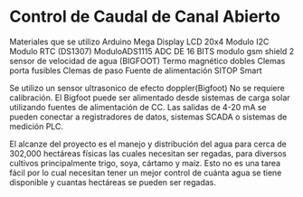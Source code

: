 # Control de Caudal de Canal Abierto
Materiales que se utilizo
Arduino Mega
Display LCD 20x4
Modulo I2C
Modulo RTC (DS1307)
ModuloADS1115 ADC DE 16 BITS
modulo gsm shield 2
sensor de velocidad de agua (BIGFOOT)
Termo magnético dobles
Clemas porta fusibles
Clemas de paso
Fuente de alimentación SITOP Smart

Se utilizo un sensor ultrasonico de efecto doppler(Bigfoot) No se requiere calibración. El Bigfoot puede ser alimentado desde sistemas de carga solar utilizando fuentes de alimentación de CC. Las salidas de 4-20 mA se pueden conectar a registradores de datos, sistemas SCADA o sistemas de medición PLC.

El alcanze del proyecto es el manejo y distribución del agua para cerca de 302,000 hectáreas físicas las cuales necesitan ser regadas, para diversos cultivos principalmente trigo, soya, cártamo y maíz. Esto no es una tarea fácil por lo cual necesitan tener un mejor control de cuánta agua se tiene disponible y cuantas hectáreas se pueden ser regadas.
